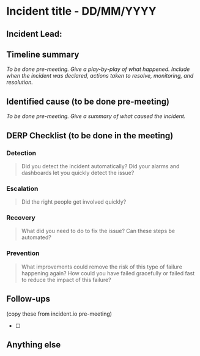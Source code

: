 # Incident title - DD/MM/YYYY
## Incident Lead:

## Timeline summary 
_To be done pre-meeting. Give a play-by-play of what happened. Include when the incident was declared, actions taken to resolve, monitoring, and resolution._

## Identified cause (to be done pre-meeting)
_To be done pre-meeting. Give a summary of what caused the incident._

## DERP Checklist (to be done in the meeting)

### Detection
> Did you detect the incident automatically? Did your alarms and dashboards let you quickly detect the issue?

### Escalation
> Did the right people get involved quickly?

### Recovery
> What did you need to do to fix the issue? Can these steps be automated?

### Prevention
> What improvements could remove the risk of this type of failure happening again? How could you have failed gracefully or failed fast to reduce the impact of this failure?

## Follow-ups
(copy these from incident.io pre-meeting)

- [ ] 

## Anything else
